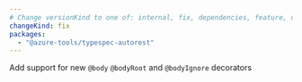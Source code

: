 ```yaml
---
# Change versionKind to one of: internal, fix, dependencies, feature, deprecation, breaking
changeKind: fix
packages:
  - "@azure-tools/typespec-autorest"
---
```


Add support for new `@body` `@bodyRoot` and `@bodyIgnore` decorators 
